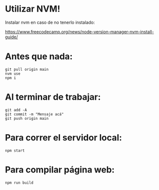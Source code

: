 # Utilizar NVM!
Instalar nvm en caso de no tenerlo instalado: 

https://www.freecodecamp.org/news/node-version-manager-nvm-install-guide/

# Antes que nada:
```
git pull origin main
nvm use
npm i
```

# Al terminar de trabajar:
```
git add -A
git commit -m "Mensaje acá"
git push origin main
```

# Para correr el servidor local:
```
npm start
```

# Para compilar página web:
```
npm run build
```